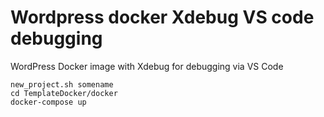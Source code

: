 # Wordpress docker Xdebug VS code debugging
 WordPress Docker image with Xdebug for debugging via VS Code

```
new_project.sh somename
cd TemplateDocker/docker
docker-compose up
```
